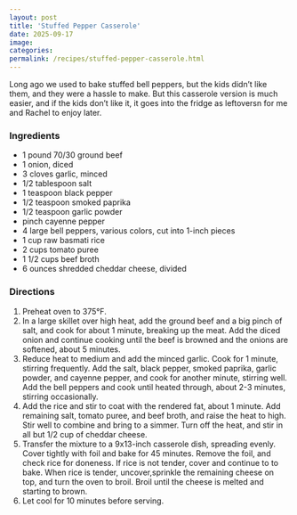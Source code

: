 ```yaml
---
layout: post
title: 'Stuffed Pepper Casserole'
date: 2025-09-17
image:
categories:
permalink: /recipes/stuffed-pepper-casserole.html
---
```


Long ago we used to bake stuffed bell peppers, but the kids didn’t like them, and they were a hassle to make. But this casserole version is much easier, and if the kids don’t like it, it goes into the fridge as leftoversn for me and Rachel to enjoy later.

### Ingredients

- 1 pound 70/30 ground beef
- 1 onion, diced
- 3 cloves garlic, minced
- 1/2 tablespoon salt
- 1 teaspoon black pepper
- 1/2 teaspoon smoked paprika
- 1/2 teaspoon garlic powder
- pinch cayenne pepper
- 4 large bell peppers, various colors, cut into 1-inch pieces
- 1 cup raw basmati rice
- 2 cups tomato puree
- 1 1/2 cups beef broth
- 6 ounces shredded cheddar cheese, divided

### Directions

1. Preheat oven to 375°F.
1. In a large skillet over high heat, add the ground beef and a big pinch of salt, and cook for about 1 minute, breaking up the meat. Add the diced onion and continue cooking until the beef is browned and the onions are softened, about 5 minutes.
1. Reduce heat to medium and add the minced garlic. Cook for 1 minute, stirring frequently. Add the salt, black pepper, smoked paprika, garlic powder, and cayenne pepper, and cook for another minute, stirring well. Add the bell peppers and cook until heated through, about 2-3 minutes, stirring occasionally.
1. Add the rice and stir to coat with the rendered fat, about 1 minute. Add remaining salt, tomato puree, and beef broth, and raise the heat to high. Stir well to combine and bring to a simmer. Turn off the heat, and stir in all but 1/2 cup of cheddar cheese.
1. Transfer the mixture to a 9x13-inch casserole dish, spreading evenly. Cover tightly with foil and bake for 45 minutes. Remove the foil, and check rice for doneness. If rice is not tender, cover and continue to to bake. When rice is tender, uncover,sprinkle the remaining cheese on top, and turn the oven to broil. Broil until the cheese is melted and starting to brown.
1. Let cool for 10 minutes before serving.
